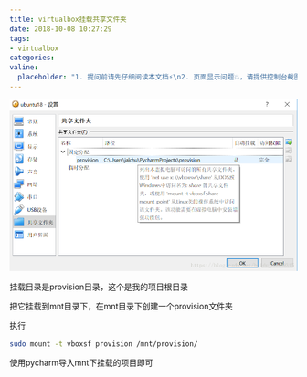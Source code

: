 ```yaml
---
title: virtualbox挂载共享文件夹
date: 2018-10-08 10:27:29
tags:
- virtualbox
categories:
valine:
  placeholder: "1. 提问前请先仔细阅读本文档⚡\n2. 页面显示问题💥，请提供控制台截图📸或者您的测试网址\n3. 其他任何报错💣，请提供详细描述和截图📸，祝食用愉快💪"
---
```


![vb01](../images/vb01.png)

挂载目录是provision目录，这个是我的项目根目录

把它挂载到mnt目录下，在mnt目录下创建一个provision文件夹

执行

```bash
sudo mount -t vboxsf provision /mnt/provision/
```

使用pycharm导入mnt下挂载的项目即可
